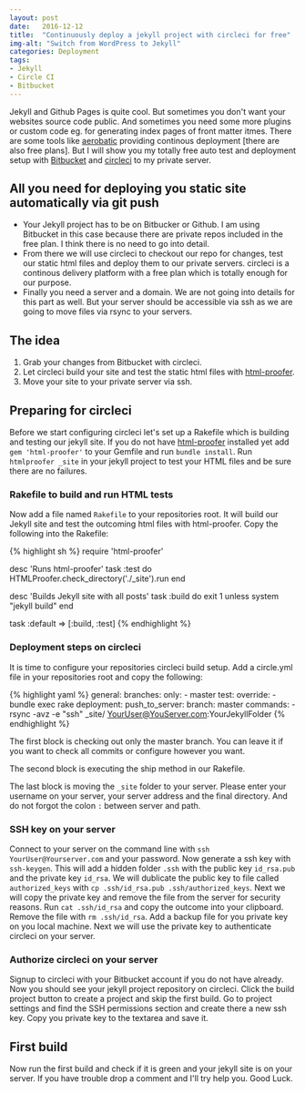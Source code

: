 ```yaml
---
layout: post
date:   2016-12-12
title:  "Continuously deploy a jekyll project with circleci for free"
img-alt: "Switch from WordPress to Jekyll"
categories: Deployment
tags:
- Jekyll
- Circle CI
- Bitbucket
---
```

Jekyll and Github Pages is quite cool. But sometimes you don't want your websites source code public. And sometimes you need some more plugins or custom code eg. for generating index pages of front matter itmes. There are some tools like [aerobatic][aerobatic] providing continous deployment [there are also free plans]. But I will show you my totally free auto test and deployment setup with [Bitbucket][bitbucket] and [circleci][circleci] to my private server.

## All you need for deploying you static site automatically via git push

- Your Jekyll project has to be on Bitbucker or Github. I am using Bitbucket in this case because there are private repos included in the free plan. I think there is no need to go into detail.
- From there we will use circleci to checkout our repo for changes, test our static html files and deploy them to our private servers. circleci is a continous delivery platform with a free plan which is totally enough for our purpose.
- Finally you need a server and a domain. We are not going into details for this part as well. But your server should be accessible via ssh as we are going to move files via rsync to your servers.

## The idea

 1. Grab your changes from Bitbucket with circleci.
 2. Let circleci build your site and test the static html files with [html-proofer][html-proofer].
 3. Move your site to your private server via ssh.

## Preparing for circleci

Before we start configuring circleci let's set up a Rakefile which is building and testing our jekyll site. If you do not have [html-proofer][html-proofer] installed yet add `gem 'html-proofer'` to your Gemfile and run `bundle install`. Run `htmlproofer _site` in your jekyll project to test your HTML files and be sure there are no failures.

### Rakefile to build and run HTML tests

Now add a file named `Rakefile` to your repositories root. It will build our Jekyll site and test the outcoming html files with html-proofer. Copy the following into the Rakefile:

{% highlight sh %}
require 'html-proofer'

desc 'Runs html-proofer'
task :test do
  HTMLProofer.check_directory('./_site').run
end

desc 'Builds Jekyll site with all posts'
task :build do
  exit 1 unless system "jekyll build"
end

task :default => [:build, :test]
{% endhighlight %}

### Deployment steps on circleci

It is time to configure your repositories circleci build setup. Add a circle.yml file in your repositories root and copy the following:

{% highlight yaml %}
general:
  branches:
    only:
      - master
test:
  override:
    - bundle exec rake
deployment:
  push_to_server:
    branch: master
      commands:
        - rsync -avz -e "ssh" _site/ YourUser@YouServer.com:YourJekyllFolder
{% endhighlight %}

The first block is checking out only the master branch. You can leave it if you want to check all commits or configure however you want.

The second block is executing the ship method in our Rakefile.

The last block is moving the `_site` folder to your server. Please enter your username on your server, your server address and the final directory. And do not forgot the colon `:` between server and path.

### SSH key on your server

Connect to your server on the command line with `ssh YourUser@Yourserver.com` and your password. Now generate a ssh key with `ssh-keygen`. This will add a hidden folder `.ssh` with the public key `id_rsa.pub` and the private key `id_rsa`. We will dublicate the public key to file called `authorized_keys` with `cp .ssh/id_rsa.pub .ssh/authorized_keys`. Next we will copy the private key and remove the file from the server for security reasons. Run `cat .ssh/id_rsa` and copy the outcome into your clipboard. Remove the file with `rm .ssh/id_rsa`. Add a backup file for you private key on you local machine. Next we will use the private key to authenticate circleci on your server.

### Authorize circleci on your server

Signup to circleci with your Bitbucket account if you do not have already. Now you should see your jekyll project repository on circleci. Click the build project button to create a project and skip the first build. Go to project settings and find the SSH permissions section and create there a new ssh key. Copy you private key to the textarea and save it.

## First build

Now run the first build and check if it is green and your jekyll site is on your server. If you have trouble drop a comment and I'll try help you. Good Luck.

[aerobatic]: https://www.aerobatic.com/ 'aerobatic webiste'
[bitbucket]: https://www.bitbucket.com/ 'Bitbucket website'
[circleci]: https://www.circleci.com/ 'circleci website'
[git]: https://git-scm.com/ 'Git website'
[html-proofer]: https://github.com/gjtorikian/html-proofer 'html-proofer github repositorie'
